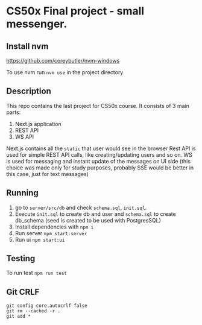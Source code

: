 # CS50x Final project - small messenger.

## Install nvm
https://github.com/coreybutler/nvm-windows

To use nvm run ```nvm use``` in the project directory

## Description

This repo contains the last project for CS50x course. It consists of 3 main parts:
1. Next.js application
2. REST API 
3. WS API

Next.js contains all the ```static``` that user would see in the browser
Rest API is used for simple REST API calls, like creating/updating users and so on.
WS is used for messaging and instant update of the messages on UI side 
(this choice was made only for study purposes, probably SSE would be better in this case, just for text messages)

## Running
1. go to ```server/src/db``` and check ```schema.sql```, ```init.sql```.
2. Execute ```init.sql``` to create db and user and ```schema.sql``` to create db_schema (seed is created to be used with PostgresSQL)
3. Install dependencies with ```npm i```
4. Run server ```npm start:server```
5. Run ui ```npm start:ui```

## Testing
To run test ```npm run test```

## Git CRLF
```
git config core.autocrlf false
git rm --cached -r .
git add *
```
